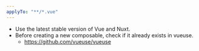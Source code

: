 ```yaml
---
applyTo: "**/*.vue"
---
```


* Use the latest stable version of Vue and Nuxt.
* Before creating a new composable, check if it already exists in vueuse.
    * <https://github.com/vueuse/vueuse>
